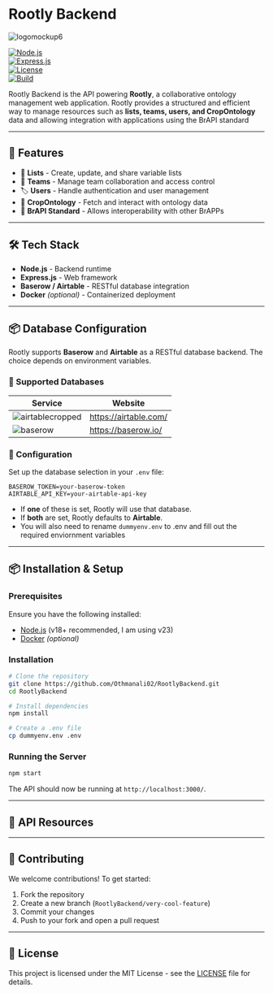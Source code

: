 # Rootly Backend

![logomockup6](https://github.com/user-attachments/assets/4cb7ab1c-9c3a-4134-9917-bb96bac182c3)

[![Node.js](https://img.shields.io/badge/Node.js-18.x-green.svg)](https://nodejs.org/)  
[![Express.js](https://img.shields.io/badge/Express.js-4.x-blue.svg)](https://expressjs.com/)  
[![License](https://img.shields.io/badge/license-MIT-blue.svg)](LICENSE)  
[![Build](https://img.shields.io/github/actions/workflow/status/Othmanali02/Rootly/build.yml)](https://github.com/Othmanali02/Rootly/actions)  

Rootly Backend is the API powering **Rootly**, a collaborative ontology management web application. Rootly provides a structured and efficient way to manage resources such as **lists, teams, users, and CropOntology** data and allowing integration with applications using the BrAPI standard

---

## 🌿 Features

- 📄 **Lists** - Create, update, and share variable lists
- 👥 **Teams** - Manage team collaboration and access control
- 🏷 **Users** - Handle authentication and user management
- 🌿 **CropOntology** - Fetch and interact with ontology data
- 🔗 **BrAPI Standard** - Allows interoperability with other BrAPPs

---

## 🛠️ Tech Stack

- **Node.js** - Backend runtime
- **Express.js** - Web framework
- **Baserow / Airtable** - RESTful database integration
- **Docker** *(optional)* - Containerized deployment

---

## 📦 Database Configuration

Rootly supports **Baserow** and **Airtable** as a RESTful database backend. The choice depends on environment variables.

### 🔗 Supported Databases

| Service  | Website |
|----------|----------|
|![airtablecropped](https://github.com/user-attachments/assets/15f199c0-d3db-48f5-a6f2-d8af05db148a) | https://airtable.com/
|![baserow](https://github.com/user-attachments/assets/bd187c9f-35a5-4906-a9e1-4e61075a58a7) | https://baserow.io/

### 🔧 Configuration

Set up the database selection in your `.env` file:

```env
BASEROW_TOKEN=your-baserow-token
AIRTABLE_API_KEY=your-airtable-api-key
```

- If **one** of these is set, Rootly will use that database.
- If **both** are set, Rootly defaults to **Airtable**.
- You will also need to rename ```dummyenv.env``` to .env and fill out the required enviornment variables

---

## 📦 Installation & Setup

### Prerequisites

Ensure you have the following installed:

- [Node.js](https://nodejs.org/) (v18+ recommended, I am using v23)
- [Docker](https://www.docker.com/) *(optional)*

### Installation

```bash
# Clone the repository
git clone https://github.com/Othmanali02/RootlyBackend.git
cd RootlyBackend

# Install dependencies
npm install

# Create a .env file
cp dummyenv.env .env
```

### Running the Server

```bash
npm start
```

The API should now be running at `http://localhost:3000/`.

---

## 🔗 API Resources


---

## 🤝 Contributing

We welcome contributions! To get started:

1. Fork the repository
2. Create a new branch (`RootlyBackend/very-cool-feature`)
3. Commit your changes
4. Push to your fork and open a pull request

---

## 📜 License

This project is licensed under the MIT License - see the [LICENSE](LICENSE) file for details.
